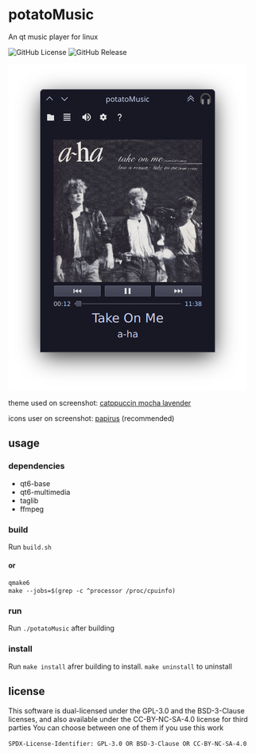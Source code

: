 # potatoMusic
An qt music player for linux

![GitHub License](https://img.shields.io/github/license/slashpotato/potatoMusic?style=flat-square&labelColor=black&color=white%20)
![GitHub Release](https://img.shields.io/github/v/release/slashpotato/potatoMusic?display_name=release&style=flat-square&labelColor=black&color=white)

![screenshot1](https://github.com/slashpotato/potatoMusic/blob/master/screenshot1.png?raw=true)

theme used on screenshot: [catppuccin mocha lavender](https://github.com/catppuccin/kde)

icons user on screenshot: [papirus](https://github.com/PapirusDevelopmentTeam/papirus-icon-theme) (recommended)
## usage
### dependencies 
- qt6-base
- qt6-multimedia
- taglib
- ffmpeg
### build
Run `build.sh`

#### **or**
```shell
qmake6
make --jobs=$(grep -c ^processor /proc/cpuinfo)
```
### run
Run `./potatoMusic` after building
### install
Run `make install` afrer building to install. `make uninstall` to uninstall
## license
This software is dual-licensed under the GPL-3.0 and the BSD-3-Clause licenses, and also available under the CC-BY-NC-SA-4.0 license for third parties
You can choose between one of them if you use this work

`SPDX-License-Identifier: GPL-3.0 OR BSD-3-Clause OR CC-BY-NC-SA-4.0`
